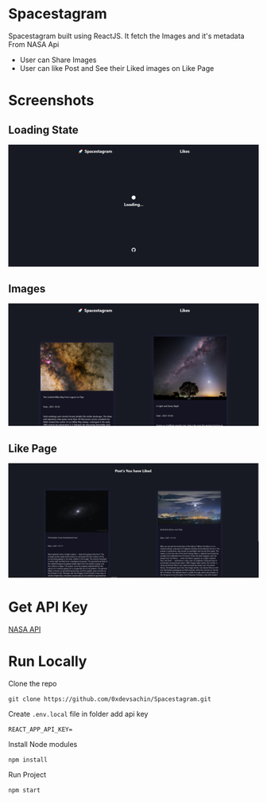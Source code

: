 # Spacestagram

Spacestagram built using ReactJS. It fetch the Images and it's metadata From NASA Api
 * User can Share Images
 * User can like Post and See their Liked images on Like Page

# Screenshots

## Loading State
<img src="./img/loading.png" />

## Images 
<img src="./img/images.png" />

## Like Page

<img src="./img/like.png" />

# Get API Key

[NASA API](https://api.nasa.gov)


# Run Locally
Clone the repo
```shell
git clone https://github.com/0xdevsachin/Spacestagram.git
```
Create `.env.local` file in folder add api key
```shell
REACT_APP_API_KEY=
```
Install Node modules 
```
npm install
```
Run Project
```shell
npm start

```


















